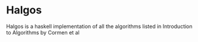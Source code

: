 # Halgos

Halgos is a haskell implementation of all the algorithms listed in Introduction to Algorithms by Cormen et al